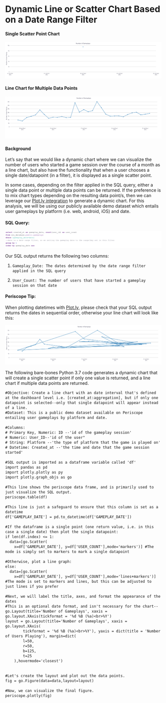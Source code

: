 # Dynamic Line or Scatter Chart Based on a Date Range Filter

#### Single Scatter Point Chart

![Single Scatter Point Chart](/Python/Dynamic_Line_or_Scatter_Chart_Based_on_Date_Range_Filter/Images/Number_of_Gameplays.png)

#### Line Chart for Multiple Data Points

![Multiple Data Points Chart](/Python/Dynamic_Line_or_Scatter_Chart_Based_on_Date_Range_Filter/Images/Multiple_data_points.png)

#### Background

Let’s say that we would like a dynamic chart where we can visualize the number of users who started a game session over the course of a month as a line chart, but also have the functionality that when a user chooses a single date/datapoint (in a filter), it is displayed as a single scatter point.

In some cases, depending on the filter applied in the SQL query, either a single data point or multiple data points can be returned. If the preference is to mix chart types depending on the resulting data point/s, then we can leverage our [Plot.ly integration](https://doc.periscopedata.com/article/plot-ly#article-title) to generate a dynamic chart. For this analysis, we will be using our publicly available demo dataset which entails user gameplays by platform (i.e. web, android, iOS) and date.

#### SQL Query:

![Code Snippet](/Python/Dynamic_Line_or_Scatter_Chart_Based_on_Date_Range_Filter/Images/code_snippet.png)

Our SQL output returns the following two columns:

1.     Gameplay_Date: The dates determined by the date range filter applied in the SQL query

2.     User_Count: The number of users that have started a gameplay session on that date

#### Periscope Tip:

When plotting datetimes with [Plot.ly](https://plot.ly/), please check that your SQL output returns the dates in sequential order, otherwise your line chart will look like this:

![final chart](/Python/Dynamic_Line_or_Scatter_Chart_Based_on_Date_Range_Filter/Images/final_image.png)

The following bare-bones Python 3.7 code generates a dynamic chart that will create a single scatter point if only one value is returned, and a line chart if multiple data points are returned.

    #Objective: Create a line chart with an date interval that's defined at the dashboard level i.e. [created_at:aggregation], but if only one datapoint is selected--only that single datapoint will appear instead of a line.
    #Dataset: This is a public demo dataset available on Periscope entailing user gameplays by platform and date.

    #Columns:
    # Primary Key, Numeric: ID --'id of the gameplay session'
    # Numeric: User_ID--'id of the user"
    # String: Platform --'the type of platform that the game is played on'
    # Datetime: Created_at --'the time and date that the game session started'

    #SQL output is imported as a dataframe variable called 'df'
    import pandas as pd
    import plotly.plotly as py
    import plotly.graph_objs as go

    #This line shows the periscope data frame, and is primarily used to just visualize the SQL output.
    periscope.table(df)

    #This line is just a safeguard to ensure that this column is set as a datetime
    df['GAMEPLAY_DATE'] = pd.to_datetime(df['GAMEPLAY_DATE'])

    #If the dataframe is a single point (one return value, i.e. in this case a single date) then plot the single datapoint:
    if len(df.index) <= 1:
      data=[go.Scatter(
        x=df['GAMEPLAY_DATE'], y=df['USER_COUNT'],mode='markers')] #The mode is simply set to markers to mark a single datapoint

    #Otherwise, plot a line graph:
    else:
      data=[go.Scatter(
        x=df['GAMEPLAY_DATE'], y=df['USER_COUNT'],mode='lines+markers')] #The mode is set to markers and lines, but this can be adjusted to just lines if you prefer

    #Next, we will label the title, axes, and format the appearance of the dates
    #This is an optional date format, and isn't necessary for the chart--go.Layout(title='Number of Gameplays', xaxis = go.layout.XAxis(tickformat = '%d %B (%a)<br>%Y')
    layout = go.Layout(title='Number of Gameplays', xaxis = go.layout.XAxis(
            tickformat = '%d %B (%a)<br>%Y'), yaxis = dict(title = 'Number of Users Playing'), margin=dict(
            l=50,
            r=50,
            b=125,
            t=25
        ),hovermode='closest')


    #Let's create the layout and plot out the data points.
    fig = go.Figure(data=data,layout=layout)

    #Now, we can visualize the final figure.
    periscope.plotly(fig)


